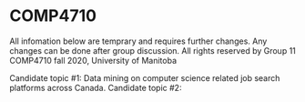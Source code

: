 # COMP4710

All infomation below are temprary and requires further changes.
Any changes can be done after group discussion.
All rights reserved by Group 11 COMP4710 fall 2020, University of Manitoba

Candidate topic #1: Data mining on computer science related job search platforms across Canada.
Candidate topic #2:
